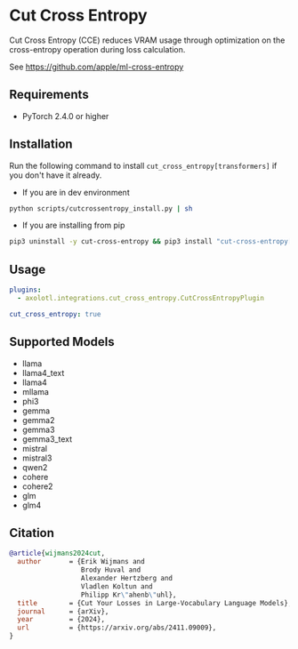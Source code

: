# Cut Cross Entropy

Cut Cross Entropy (CCE) reduces VRAM usage through optimization on the cross-entropy operation during loss calculation.

See https://github.com/apple/ml-cross-entropy

## Requirements

- PyTorch 2.4.0 or higher

## Installation

Run the following command to install `cut_cross_entropy[transformers]` if you don't have it already.

- If you are in dev environment
```bash
python scripts/cutcrossentropy_install.py | sh
```

- If you are installing from pip
```bash
pip3 uninstall -y cut-cross-entropy && pip3 install "cut-cross-entropy[transformers] @ git+https://github.com/apple/ml-cross-entropy.git@bad6f7b49c75fdec69471abb71b4cddd0f0c6438"
```

## Usage

```yaml
plugins:
  - axolotl.integrations.cut_cross_entropy.CutCrossEntropyPlugin

cut_cross_entropy: true
```

## Supported Models

- llama
- llama4_text
- llama4
- mllama
- phi3
- gemma
- gemma2
- gemma3
- gemma3_text
- mistral
- mistral3
- qwen2
- cohere
- cohere2
- glm
- glm4

## Citation

```bib
@article{wijmans2024cut,
  author       = {Erik Wijmans and
                  Brody Huval and
                  Alexander Hertzberg and
                  Vladlen Koltun and
                  Philipp Kr\"ahenb\"uhl},
  title        = {Cut Your Losses in Large-Vocabulary Language Models},
  journal      = {arXiv},
  year         = {2024},
  url          = {https://arxiv.org/abs/2411.09009},
}
```
